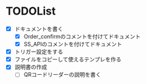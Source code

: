 # TODOList

- [x] ドキュメントを書く
  - [x] Order_confirmのコメントを付けてドキュメント
  - [x] SS_APIのコメントを付けてドキュメント
- [x] トリガー設定をする
- [x] ファイルをコピーして使えるテンプレを作る
- [x] 説明書の作成
  - [ ] QRコードリーダーの説明を書く
